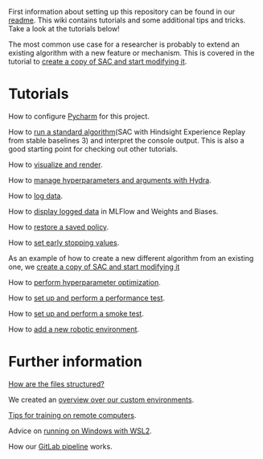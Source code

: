 First information about setting up this repository can be found in our [readme](../README). This wiki contains tutorials and some additional tips and tricks. Take a look at the tutorials below!

The most common use case for a researcher is probably to extend an existing algorithm with a new feature or mechanism. This is covered in the tutorial to [create a copy of SAC and start modifying it](Adding-a-new-Algorithm). 

# Tutorials

How to configure [Pycharm](Pycharm) for this project.

How to [run a standard algorithm](Run-a-standard-algorithm)(SAC with Hindsight Experience Replay from stable baselines 3) and interpret the console output. This is also a good starting point for checking out 
other tutorials.

How to [visualize and render](Visualization).

How to [manage hyperparameters and arguments with Hydra](Hyperparameter-management-with-Hydra).

How to [log data](Logger).

How to [display logged data](Display-logged-data) in MLFlow and Weights and Biases.

How to [restore a saved policy](Restore-a-saved-policy).

How to [set early stopping values](Setting-early-stopping-values).

As an example of how to create a new different algorithm from an existing one, we [create a copy of SAC and start modifying it](Adding-a-new-Algorithm)

How to [perform hyperparameter optimization](Hyperparameter-optimization).

How to [set up and perform a performance test](Performance-tests).

How to [set up and perform a smoke test](Smoke-tests).

How to [add a new robotic environment](Adding-a-new-Environment).

# Further information

[How are the files structured?](File-structure)

We created an [overview over our custom environments](Environments-Overview).

[Tips for training on remote computers](Tips-for-training-on-remote-computers).

Advice on [running on Windows with WSL2](Running-on-Windows-with-WSL2).

How our [GitLab pipeline](GitLab-Pipeline) works.

